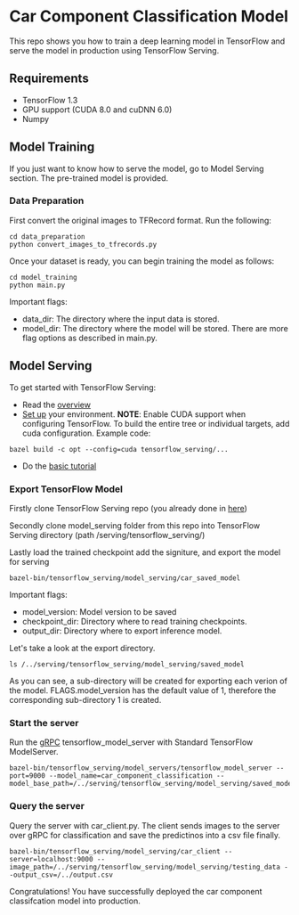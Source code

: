 # Car Component Classification Model

This repo shows you how to train a deep learning model in TensorFlow and serve the model in production using TensorFlow Serving.


## Requirements
- TensorFlow 1.3
- GPU support (CUDA 8.0 and cuDNN 6.0)
- Numpy


## Model Training 

If you just want to know how to serve the model, go to Model Serving section. The pre-trained model is provided.

### Data Preparation

First convert the original images to TFRecord format.
Run the following:
```
cd data_preparation
python convert_images_to_tfrecords.py
```

Once your dataset is ready, you can begin training the model as follows:
```
cd model_training
python main.py
```

Important flags:
- data_dir: The directory where the input data is stored.
- model_dir: The directory where the model will be stored.
There are more flag options as described in main.py.


## Model Serving

To get started with TensorFlow Serving:
- Read the [overview](https://www.tensorflow.org/serving/architecture_overview)
- [Set up](https://www.tensorflow.org/serving/setup) your environment.
**NOTE**: Enable CUDA support when configuring TensorFlow. To build the entire tree or individual targets, add cuda configuration. Example code:
```
bazel build -c opt --config=cuda tensorflow_serving/...
```
- Do the [basic tutorial](https://www.tensorflow.org/serving/serving_basic)

### Export TensorFlow Model

Firstly clone TensorFlow Serving repo (you already done in [here](https://www.tensorflow.org/serving/setup))

Secondly clone model_serving folder from this repo into TensorFlow Serving directory (path /serving/tensorflow_serving/)

Lastly load the trained checkpoint add the signiture, and export the model for serving
```
bazel-bin/tensorflow_serving/model_serving/car_saved_model
```

Important flags:
- model_version: Model version to be saved
- checkpoint_dir: Directory where to read training checkpoints.
- output_dir: Directory where to export inference model.

Let's take a look at the export directory.
```
ls /../serving/tensorflow_serving/model_serving/saved_model
```
As you can see, a sub-directory will be created for exporting each verion of the model. FLAGS.model_version has the default value of 1, therefore the corresponding sub-directory 1 is created.


### Start the server

Run the [gRPC](https://grpc.io/) tensorflow_model_server with Standard TensorFlow ModelServer.
```
bazel-bin/tensorflow_serving/model_servers/tensorflow_model_server --port=9000 --model_name=car_component_classification --model_base_path=/../serving/tensorflow_serving/model_serving/saved_model
```

### Query the server

Query the server with car_client.py. The client sends images to the server over gRPC for classification and save the predictinos into a csv file finally.
```
bazel-bin/tensorflow_serving/model_serving/car_client --server=localhost:9000 --image_path=/../serving/tensorflow_serving/model_serving/testing_data --output_csv=/../output.csv
```


Congratulations! You have successfully deployed the car component classifcation model into production.